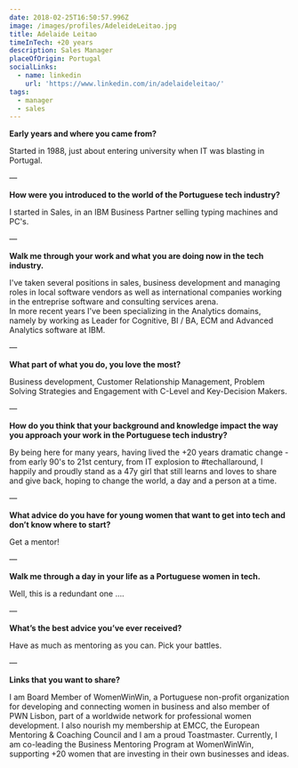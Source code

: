 ```yaml
---
date: 2018-02-25T16:50:57.996Z
image: /images/profiles/AdeleideLeitao.jpg
title: Adelaide Leitao
timeInTech: +20 years
description: Sales Manager
placeOfOrigin: Portugal
socialLinks:
  - name: linkedin
    url: 'https://www.linkedin.com/in/adelaideleitao/'
tags:
  - manager
  - sales
---
```

**Early years and where you came from?**

Started in 1988, just about entering university when IT was blasting in Portugal.

—

**How were you introduced to the world of the Portuguese tech industry?**

I started in Sales, in an IBM Business Partner selling typing machines and PC's.

—

**Walk me through your work and what you are doing now in the tech industry.**

I've taken several positions in sales, business development and managing roles in local software vendors as well as international companies working in the entreprise software and consulting services arena.  
In more recent years I've been specializing in the Analytics domains, namely by working as Leader for Cognitive, BI / BA, ECM and Advanced Analytics software  at IBM.


—

**What part of what you do, you love the most?**

Business development, Customer Relationship Management, Problem Solving Strategies and Engagement with C-Level and Key-Decision Makers.

—

**How do you think that your background and knowledge impact the way you approach your work in the Portuguese tech industry?**

By being here for many years, having lived the +20 years dramatic change - from early 90's to 21st century, from IT explosion to #techallaround, I happily and proudly stand as a 47y girl that still learns and loves to share and give back, hoping to change the world, a day and a person at a  time.

—


**What advice do you have for young women that want to get into tech and don’t know where to start?**

Get a mentor!

—

**Walk me through a day in your life as a Portuguese women in tech.**

Well, this is a redundant one ....

—

**What’s the best advice you’ve ever received?**

Have as much as mentoring as you can.
Pick your battles.

—

**Links that you want to share?**


I am Board Member of WomenWinWin, a Portuguese non-profit organization for developing and connecting women in business and also member of PWN Lisbon, part of a worldwide network for professional women development.
I also nourish my membership at EMCC, the European Mentoring & Coaching Council     and I am a proud Toastmaster.
Currently, I am co-leading the Business Mentoring Program at WomenWinWin, supporting +20 women that are investing in their own businesses and ideas.
